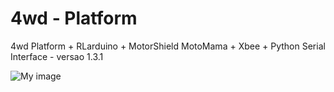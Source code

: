4wd - Platform
===

4wd Platform + RLarduino + MotorShield MotoMama + Xbee + Python Serial Interface - versao 1.3.1

![My image](gdardani.github.com/4wd/img/01.jpg)
